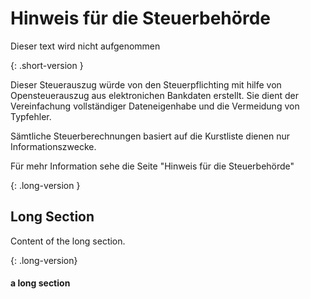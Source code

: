 # Hinweis für die Steuerbehörde

Dieser text wird nicht aufgenommen

{: .short-version }

Dieser Steuerauszug würde von den Steuerpflichting mit hilfe von Opensteuerauszug aus elektronichen Bankdaten erstellt.
Sie dient der Vereinfachung vollständiger Dateneigenhabe und die Vermeidung von Typfehler.

Sämtliche Steuerberechnungen basiert auf die Kurstliste dienen nur Informationszwecke.

Für mehr Information sehe die Seite "Hinweis für die Steuerbehörde"

{: .long-version }
## Long Section

Content of the long section.

{: .long-version}
#### a long section
